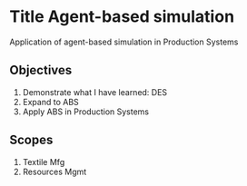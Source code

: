 # Title Agent-based simulation
Application of agent-based simulation in Production Systems

## Objectives
1. Demonstrate what I have learned: DES
2. Expand to ABS
3. Apply ABS in Production Systems

## Scopes
1. Textile Mfg
2. Resources Mgmt

